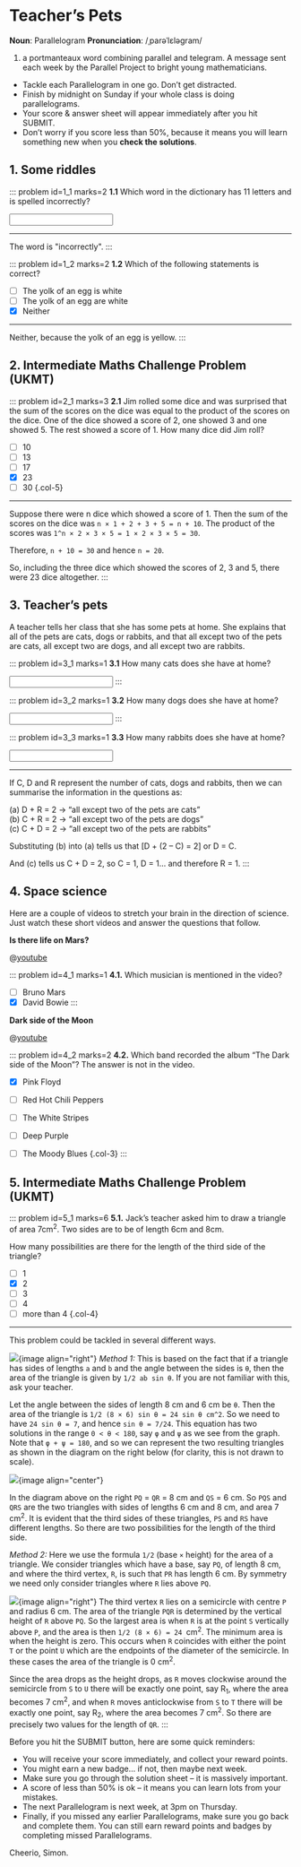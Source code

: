# Teacher’s Pets

<div class="dictionary">

__Noun__: Parallelogram
__Pronunciation__: /ˌparəˈlɛləɡram/

1. a portmanteaux word combining parallel and telegram. A message sent each
week by the Parallel Project to bright young mathematicians.

</div>

*	Tackle each Parallelogram in one go. Don’t get distracted.
*	Finish by midnight on Sunday if your whole class is doing parallelograms.
*	Your score & answer sheet will appear immediately after you hit SUBMIT.
*	Don’t worry if you score less than 50%, because it means you will learn something new when you __check the solutions__.


## 1. Some riddles

::: problem id=1_1 marks=2
__1.1__ Which word in the dictionary has 11 letters and is spelled incorrectly?  

<input type="text" solution="incorrectly"/>  

---

The word is "incorrectly".
:::

::: problem id=1_2 marks=2
__1.2__ Which of the following statements is correct?

* [ ] The yolk of an egg is white
* [ ] The yolk of an egg are white
* [x] Neither

---

Neither, because the yolk of an egg is yellow.
:::


## 2. Intermediate Maths Challenge Problem (UKMT)
<!--- 2013 (8) --->

::: problem id=2_1 marks=3
__2.1__ Jim rolled some dice and was surprised that the sum of the scores on the dice was equal to the product of the scores on the dice. One of the dice showed a score of 2, one showed 3 and one showed 5. The rest showed a score of 1. How many dice did Jim roll?

* [ ] 10
* [ ] 13
* [ ] 17
* [x] 23
* [ ] 30
{.col-5}

---

Suppose there were n dice which showed a score of 1. Then the sum of the scores on the dice was `n × 1 + 2 + 3 + 5 = n + 10`. The product of the scores was `1^n × 2 × 3 × 5 = 1 × 2 × 3 × 5 = 30`.  

Therefore, `n + 10 = 30` and hence `n = 20`.  

So, including the three dice which showed the scores of 2, 3 and 5, there were 23 dice altogether.
:::


## 3. Teacher’s pets

A teacher tells her class that she has some pets at home. She explains that all of the pets are cats, dogs or rabbits, and that all except two of the pets are cats, all except two are dogs, and all except two are rabbits.

::: problem id=3_1 marks=1
__3.1__ How many cats does she have at home?

<input type="number" solution="1"/>  
:::

::: problem id=3_2 marks=1
__3.2__ How many dogs does she have at home?

<input type="number" solution="1"/>  
:::

::: problem id=3_3 marks=1
__3.3__ How many rabbits does she have at home?

<input type="number" solution="1"/>  

---

If C, D and R represent the number of cats, dogs and rabbits, then we can summarise the information in the questions as:

(a)	D + R = 2  ->  “all except two of the pets are cats”  
(b)	C + R = 2  ->  “all except two of the pets are dogs”  
(c)	C + D = 2  ->  “all except two of the pets are rabbits”  

Substituting (b) into (a) tells us that [D + (2 – C) = 2] or D = C.  

And (c) tells us C + D = 2, so C = 1, D = 1... and therefore R = 1.
:::


## 4. Space science

Here are a couple of videos to stretch your brain in the direction of science. Just watch these short videos and answer the questions that follow.

__Is there life on Mars?__

@[youtube](SIkvVQrOpMM?rel=0)  

::: problem id=4_1 marks=1
__4.1.__ Which musician is mentioned in the video? 	

* [ ] Bruno Mars
* [x] David Bowie
:::

__Dark side of the Moon__

@[youtube](46-m4Y4Adto?rel=0)  

::: problem id=4_2 marks=2
__4.2.__ Which band recorded the album “The Dark side of the Moon”? The answer is not in the video.

* [x] Pink Floyd
* [ ] Red Hot Chili Peppers
* [ ] The White Stripes
* [ ] Deep Purple
* [ ] The Moody Blues
{.col-3}
:::


## 5. Intermediate Maths Challenge Problem (UKMT)
<!--- 2013 (20) --->

::: problem id=5_1 marks=6
__5.1.__ Jack’s teacher asked him to draw a triangle of area 7cm<sup>2</sup>. Two sides are to be of length 6cm and 8cm.  

How many possibilities are there for the length of the third side of the triangle?

* [ ] 1
* [x] 2
* [ ] 3
* [ ] 4
* [ ] more than 4
{.col-4}

---

This problem could be tackled in several different ways.  

![](/resources/9-24-teachers-pets/5-triangle-angle.png){image align="right"}
_Method 1:_ This is based on the fact that if a triangle has sides of lengths `a` and `b` and the angle between the sides is `θ`, then the area of the triangle is given by `1/2 ab sin θ`. If you are not familiar with this, ask your teacher.  

Let the angle between the sides of length 8 cm and 6 cm be `θ`. Then the area of the triangle is `1/2 (8 × 6) sin θ = 24 sin θ cm^2`. So we need to have `24 sin θ = 7`, and hence `sin θ = 7/24`. This equation has two solutions in the range `0 < θ < 180`, say `φ` and `ψ` as we see from the graph. Note that `φ + ψ = 180`, and so we can represent the two resulting triangles as shown in the diagram on the right below (for clarity, this is not drawn to scale).

![](/resources/9-24-teachers-pets/5-triangle-graph.png){image align="center"}

In the diagram above on the right `PQ` = `QR` = 8 cm and `QS` = 6 cm. So `PQS` and `QRS` are the two triangles with sides of lengths 6 cm and 8 cm, and area 7 cm<sup>2</sup>. It is evident that the third sides of these triangles, `PS` and `RS` have different lengths. So there are two possibilities for the length of the third side.

_Method 2:_ Here we use the formula `1/2` (base `×` height) for the area of a triangle. We consider triangles which have a base, say `PQ`, of length 8 cm, and where the third vertex, `R`, is such that `PR` has length 6 cm. By symmetry we need only consider triangles where `R` lies above `PQ`.

![](/resources/9-24-teachers-pets/5-triangle-curve.png){image align="right"}
The third vertex `R` lies on a semicircle with centre `P` and radius 6 cm. The area of the triangle `PQR` is determined by the vertical height of `R` above `PQ`. So the largest area is when `R` is at the point `S` vertically above `P`, and the area is then `1/2 (8 × 6) = 24 `cm<sup>2</sup>. The minimum area is when the height is zero. This occurs when `R` coincides with either the point `T` or the point `U` which are the endpoints of the diameter of the semicircle. In these cases the area of the triangle is 0 cm<sup>2</sup>.  

Since the area drops as the height drops, as `R` moves clockwise around the semicircle from `S` to `U` there will be exactly one point, say R<sub>1</sub>, where the area becomes 7 cm<sup>2</sup>, and when `R` moves anticlockwise from `S` to `T` there will be exactly one point, say R<sub>2</sub>, where the area becomes 7 cm<sup>2</sup>. So there are precisely two values for the length of `QR`.
:::


Before you hit the SUBMIT button, here are some quick reminders:

*	You will receive your score immediately, and collect your reward points.
*	You might earn a new badge... if not, then maybe next week.
*	Make sure you go through the solution sheet – it is massively important.
*	A score of less than 50% is ok – it means you can learn lots from your mistakes.
*	The next Parallelogram is next week, at 3pm on Thursday.
*	Finally, if you missed any earlier Parallelograms, make sure you go back and complete them. You can still earn reward points and badges by completing missed Parallelograms.

Cheerio,
Simon.
